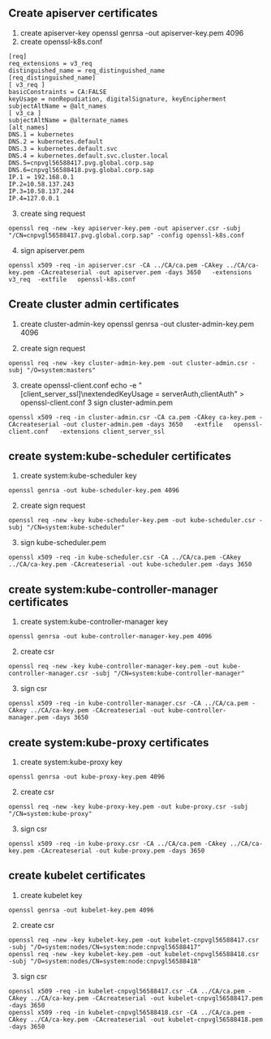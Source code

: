 ## Create apiserver certificates
1. create apiserver-key
openssl genrsa -out apiserver-key.pem 4096
2. create openssl-k8s.conf
```
[req]
req_extensions = v3_req
distinguished_name = req_distinguished_name
[req_distinguished_name]
[ v3_req ]
basicConstraints = CA:FALSE
keyUsage = nonRepudiation, digitalSignature, keyEncipherment
subjectAltName = @alt_names
[ v3_ca ]
subjectAltName = @alternate_names
[alt_names]
DNS.1 = kubernetes
DNS.2 = kubernetes.default
DNS.3 = kubernetes.default.svc
DNS.4 = kubernetes.default.svc.cluster.local
DNS.5=cnpvgl56588417.pvg.global.corp.sap
DNS.6=cnpvgl56588418.pvg.global.corp.sap
IP.1 = 192.168.0.1
IP.2=10.58.137.243
IP.3=10.58.137.244
IP.4=127.0.0.1
```
3. create sing request 
```
openssl req -new -key apiserver-key.pem -out apiserver.csr -subj "/CN=cnpvgl56588417.pvg.global.corp.sap" -config openssl-k8s.conf 

```

4. sign apiserver.pem
```
openssl x509 -req -in apiserver.csr -CA ../CA/ca.pem -CAkey ../CA/ca-key.pem -CAcreateserial -out apiserver.pem -days 3650   -extensions v3_req  -extfile   openssl-k8s.conf
```


## Create cluster admin certificates


1. create cluster-admin-key
openssl genrsa -out cluster-admin-key.pem 4096

2. create sign request 

```
openssl req -new -key cluster-admin-key.pem -out cluster-admin.csr -subj "/O=system:masters"
```

3. create openssl-client.conf
 echo -e  "[client_server_ssl]\nextendedKeyUsage = serverAuth,clientAuth" > openssl-client.conf
3 sign cluster-admin.pem

```
openssl x509 -req -in cluster-admin.csr -CA ca.pem -CAkey ca-key.pem -CAcreateserial -out cluster-admin.pem -days 3650   -extfile   openssl-client.conf   -extensions client_server_ssl 
```

## create system:kube-scheduler  certificates 
1. create system:kube-scheduler key 

```
openssl genrsa -out kube-scheduler-key.pem 4096 
```
2. create sign request 
```
openssl req -new -key kube-scheduler-key.pem -out kube-scheduler.csr -subj "/CN=system:kube-scheduler" 
```
3. sign kube-scheduler.pem
```
openssl x509 -req -in kube-scheduler.csr -CA ../CA/ca.pem -CAkey ../CA/ca-key.pem -CAcreateserial -out kube-scheduler.pem -days 3650 
```



## create system:kube-controller-manager  certificates 
1. create system:kube-controller-manager key 

```
openssl genrsa -out kube-controller-manager-key.pem 4096 
```
2. create csr 
```
openssl req -new -key kube-controller-manager-key.pem -out kube-controller-manager.csr -subj "/CN=system:kube-controller-manager" 
```
3. sign csr
```
openssl x509 -req -in kube-controller-manager.csr -CA ../CA/ca.pem -CAkey ../CA/ca-key.pem -CAcreateserial -out kube-controller-manager.pem -days 3650 
```

## create system:kube-proxy  certificates 
1. create system:kube-proxy key 

```
openssl genrsa -out kube-proxy-key.pem 4096 
```
2. create csr 
```
openssl req -new -key kube-proxy-key.pem -out kube-proxy.csr -subj "/CN=system:kube-proxy" 
```
3. sign csr
```
openssl x509 -req -in kube-proxy.csr -CA ../CA/ca.pem -CAkey ../CA/ca-key.pem -CAcreateserial -out kube-proxy.pem -days 3650 
```

## create kubelet  certificates 

1. create kubelet key 

```
openssl genrsa -out kubelet-key.pem 4096 
```
2. create csr 
```
openssl req -new -key kubelet-key.pem -out kubelet-cnpvgl56588417.csr -subj "/O=system:nodes/CN=system:node:cnpvgl56588417" 
openssl req -new -key kubelet-key.pem -out kubelet-cnpvgl56588418.csr -subj "/O=system:nodes/CN=system:node:cnpvgl56588418" 

```
3. sign csr
```
openssl x509 -req -in kubelet-cnpvgl56588417.csr -CA ../CA/ca.pem -CAkey ../CA/ca-key.pem -CAcreateserial -out kubelet-cnpvgl56588417.pem -days 3650 
openssl x509 -req -in kubelet-cnpvgl56588418.csr -CA ../CA/ca.pem -CAkey ../CA/ca-key.pem -CAcreateserial -out kubelet-cnpvgl56588418.pem -days 3650 

```


